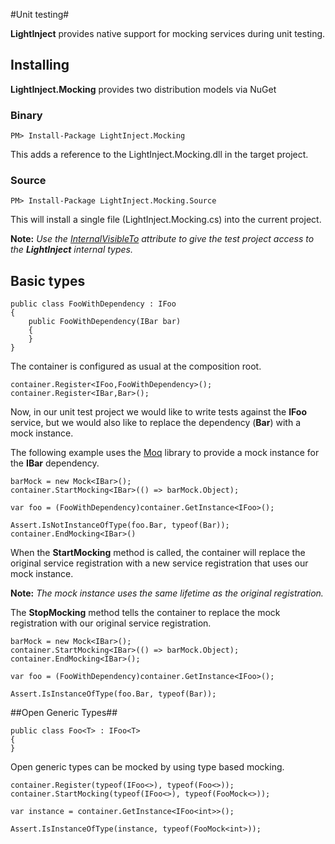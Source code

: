 #Unit testing#

**LightInject** provides native support for mocking services during unit testing.

## Installing ##

**LightInject.Mocking** provides two distribution models via NuGet

### Binary ###

<div class="nuget-badge" >
   <p>
         <code>PM&gt; Install-Package LightInject.Mocking </code>
   </p>
</div>

This adds a reference to the LightInject.Mocking.dll in the target project.

### Source ###

<div class="nuget-badge" >
   <p>
         <code>PM&gt; Install-Package LightInject.Mocking.Source </code>
   </p>
</div>

This will install a single file (LightInject.Mocking.cs) into the current project.

**Note:** *Use the [InternalVisibleTo](http://msdn.microsoft.com/en-us/library/system.runtime.compilerservices.internalsvisibletoattribute.aspx) attribute to give the test project access to the **LightInject** internal types.*

## Basic types ##

	public class FooWithDependency : IFoo
	{
		public FooWithDependency(IBar bar)
		{
		}
	}


The container is configured as usual at the composition root.

	container.Register<IFoo,FooWithDependency>();
	container.Register<IBar,Bar>();

Now, in our unit test project we would like to write tests against the **IFoo** service, but we would also like to replace the dependency (**Bar**) with a mock instance.

The following example uses the [Moq](http://code.google.com/p/moq/) library to provide a mock instance for the **IBar** dependency.

	barMock = new Mock<IBar>();
	container.StartMocking<IBar>(() => barMock.Object);	

	var foo = (FooWithDependency)container.GetInstance<IFoo>();

	Assert.IsNotInstanceOfType(foo.Bar, typeof(Bar));
	container.EndMocking<IBar>()

When the **StartMocking** method is called, the container will replace the original service registration with a new service registration that uses our mock instance. 

**Note:** *The mock instance uses the same lifetime as the original registration.*

The **StopMocking** method tells the container to replace the mock registration with our original service registration.

	barMock = new Mock<IBar>();
	container.StartMocking<IBar>(() => barMock.Object);	
	container.EndMocking<IBar>();
	
	var foo = (FooWithDependency)container.GetInstance<IFoo>();

	Assert.IsInstanceOfType(foo.Bar, typeof(Bar));





##Open Generic Types##

    public class Foo<T> : IFoo<T>
    {
    }

Open generic types can be mocked by using type based mocking.

    container.Register(typeof(IFoo<>), typeof(Foo<>));
    container.StartMocking(typeof(IFoo<>), typeof(FooMock<>));

    var instance = container.GetInstance<IFoo<int>>();

    Assert.IsInstanceOfType(instance, typeof(FooMock<int>));